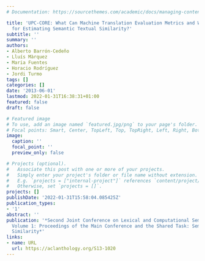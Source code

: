 ```yaml
---
# Documentation: https://sourcethemes.com/academic/docs/managing-content/

title: 'UPC-CORE: What Can Machine Translation Evaluation Metrics and Wikipedia Do
  for Estimating Semantic Textual Similarity?'
subtitle: ''
summary: ''
authors:
- Alberto Barrón-Cedeño
- Lluís Màrquez
- Maria Fuentes
- Horacio Rodríguez
- Jordi Turmo
tags: []
categories: []
date: '2013-06-01'
lastmod: 2022-01-31T16:38:31+01:00
featured: false
draft: false

# Featured image
# To use, add an image named `featured.jpg/png` to your page's folder.
# Focal points: Smart, Center, TopLeft, Top, TopRight, Left, Right, BottomLeft, Bottom, BottomRight.
image:
  caption: ''
  focal_point: ''
  preview_only: false

# Projects (optional).
#   Associate this post with one or more of your projects.
#   Simply enter your project's folder or file name without extension.
#   E.g. `projects = ["internal-project"]` references `content/project/deep-learning/index.md`.
#   Otherwise, set `projects = []`.
projects: []
publishDate: '2022-01-31T15:58:04.085425Z'
publication_types:
- '1'
abstract: ''
publication: '*Second Joint Conference on Lexical and Computational Semantics (*SEM),
  Volume 1: Proceedings of the Main Conference and the Shared Task: Semantic Textual
  Similarity*'
links:
- name: URL
  url: https://aclanthology.org/S13-1020
---
```

